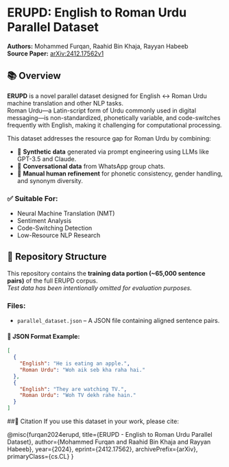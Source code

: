 # ERUPD: English to Roman Urdu Parallel Dataset

**Authors:** Mohammed Furqan, Raahid Bin Khaja, Rayyan Habeeb  
**Source Paper:** [arXiv:2412.17562v1](https://arxiv.org/abs/2412.17562)

## 📚 Overview

**ERUPD** is a novel parallel dataset designed for English ↔ Roman Urdu machine translation and other NLP tasks.  
Roman Urdu—a Latin-script form of Urdu commonly used in digital messaging—is non-standardized, phonetically variable, and code-switches frequently with English, making it challenging for computational processing.

This dataset addresses the resource gap for Roman Urdu by combining:

- 🔹 **Synthetic data** generated via prompt engineering using LLMs like GPT-3.5 and Claude.
- 🔹 **Conversational data** from WhatsApp group chats.
- 🔹 **Manual human refinement** for phonetic consistency, gender handling, and synonym diversity.

### ✅ Suitable For:
- Neural Machine Translation (NMT)
- Sentiment Analysis
- Code-Switching Detection
- Low-Resource NLP Research

## 📁 Repository Structure

This repository contains the **training data portion (~65,000 sentence pairs)** of the full ERUPD corpus.  
_Test data has been intentionally omitted for evaluation purposes._

### Files:
- `parallel_dataset.json` – A JSON file containing aligned sentence pairs.

#### 📄 JSON Format Example:
```json
[
  {
    "English": "He is eating an apple.",
    "Roman Urdu": "Woh aik seb kha raha hai."
  },
  {
    "English": "They are watching TV.",
    "Roman Urdu": "Woh TV dekh rahe hain."
  }
]
```

##📜 Citation
If you use this dataset in your work, please cite:

@misc{furqan2024erupd,
  title={ERUPD - English to Roman Urdu Parallel Dataset},
  author={Mohammed Furqan and Raahid Bin Khaja and Rayyan Habeeb},
  year={2024},
  eprint={2412.17562},
  archivePrefix={arXiv},
  primaryClass={cs.CL}
}
